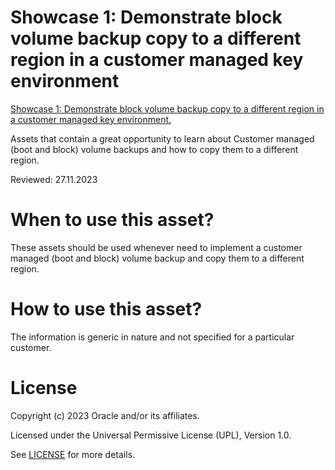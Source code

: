 # Showcase 1: Demonstrate block volume backup copy to a different region in a customer managed key environment

[Showcase 1: Demonstrate block volume backup copy to a different region in a customer managed key environment.](https://gitlab.com/hmielimo/cloud-resilience-by-default/-/tree/main/copy.customer.managed.key.backup)

Assets that contain a great opportunity to learn about Customer managed (boot and block) volume backups and how to copy them to a different region.


Reviewed: 27.11.2023

# When to use this asset?

These assets should be used whenever need to implement a customer managed (boot and block) volume backup and copy them to a different region.

# How to use this asset?

The information is generic in nature and not specified for a particular customer.

# License

Copyright (c) 2023 Oracle and/or its affiliates.

Licensed under the Universal Permissive License (UPL), Version 1.0.

See [LICENSE](https://github.com/oracle-devrel/technology-engineering/blob/main/LICENSE) for more details.
